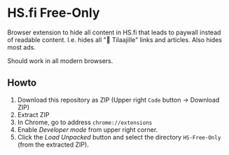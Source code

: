 # HS.fi Free-Only

Browser extension to hide all content in HS.fi that leads to paywall instead of readable content. I.e. hides all "💎​​ Tilaajille" links and articles. Also hides most ads.

Should work in all modern browsers.

## Howto

1. Download this repository as ZIP (Upper right `Code` button -> Download ZIP)
2. Extract ZIP
3. In Chrome, go to address `chrome://extensions`
4. Enable _Developer mode_ from upper right corner.
5. Click the _Load Unpacked_ button and select the directory `HS-Free-Only` (from the extracted ZIP).

